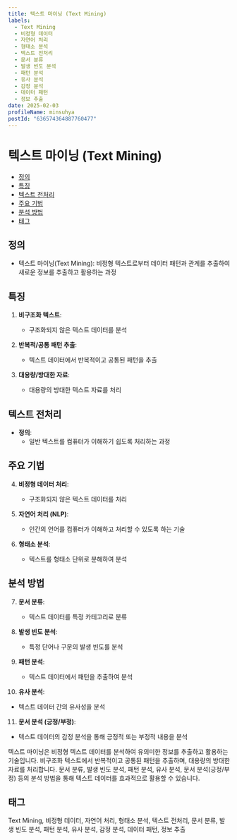 ```yaml
---
title: 텍스트 마이닝 (Text Mining)
labels:
  - Text Mining
  - 비정형 데이터
  - 자연어 처리
  - 형태소 분석
  - 텍스트 전처리
  - 문서 분류
  - 발생 빈도 분석
  - 패턴 분석
  - 유사 분석
  - 감정 분석
  - 데이터 패턴
  - 정보 추출
date: 2025-02-03
profileName: minsuhya
postId: "636574364887760477"
---
```


# 텍스트 마이닝 (Text Mining)

<!-- mtoc-start -->

- [정의](#정의)
- [특징](#특징)
- [텍스트 전처리](#텍스트-전처리)
- [주요 기법](#주요-기법)
- [분석 방법](#분석-방법)
- [태그](#태그)

<!-- mtoc-end -->

## 정의

- 텍스트 마이닝(Text Mining): 비정형 텍스트로부터 데이터 패턴과 관계를 추출하여 새로운 정보를 추출하고 활용하는 과정

## 특징

1. **비구조화 텍스트**:

   - 구조화되지 않은 텍스트 데이터를 분석

2. **반복적/공통 패턴 추출**:

   - 텍스트 데이터에서 반복적이고 공통된 패턴을 추출

3. **대용량/방대한 자료**:
   - 대용량의 방대한 텍스트 자료를 처리

## 텍스트 전처리

- **정의**:
  - 일반 텍스트를 컴퓨터가 이해하기 쉽도록 처리하는 과정

## 주요 기법

4. **비정형 데이터 처리**:

   - 구조화되지 않은 텍스트 데이터를 처리

5. **자연어 처리 (NLP)**:

   - 인간의 언어를 컴퓨터가 이해하고 처리할 수 있도록 하는 기술

6. **형태소 분석**:
   - 텍스트를 형태소 단위로 분해하여 분석

## 분석 방법

7. **문서 분류**:

   - 텍스트 데이터를 특정 카테고리로 분류

8. **발생 빈도 분석**:

   - 특정 단어나 구문의 발생 빈도를 분석

9. **패턴 분석**:

   - 텍스트 데이터에서 패턴을 추출하여 분석

10. **유사 분석**:

   - 텍스트 데이터 간의 유사성을 분석

11. **문서 분석 (긍정/부정)**:
   - 텍스트 데이터의 감정 분석을 통해 긍정적 또는 부정적 내용을 분석

텍스트 마이닝은 비정형 텍스트 데이터를 분석하여 유의미한 정보를 추출하고 활용하는 기술입니다. 비구조화 텍스트에서 반복적이고 공통된 패턴을 추출하며, 대용량의 방대한 자료를 처리합니다. 문서 분류, 발생 빈도 분석, 패턴 분석, 유사 분석, 문서 분석(긍정/부정) 등의 분석 방법을 통해 텍스트 데이터를 효과적으로 활용할 수 있습니다.

## 태그

Text Mining, 비정형 데이터, 자연어 처리, 형태소 분석, 텍스트 전처리, 문서 분류, 발생 빈도 분석, 패턴 분석, 유사 분석, 감정 분석, 데이터 패턴, 정보 추출
